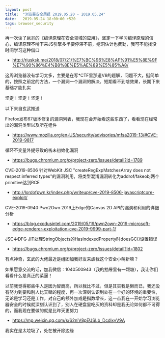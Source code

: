 ```yaml
---
layout: post
title:  "浏览器安全周报 2019.05.20 - 2019.05.24"
date:   2019-05-24 18:00:00 +520
tags: browser_security
---
```


再一次读了泉哥的《编译原理在安全领域的应用》，坚定一下学习编译原理的信心，编译原理不啃下来JS引擎多半要停滞不前，挖洞估计也费劲，我可不能找没时间学习这种借口
- http://riusksk.me/2018/07/21/%E7%BC%96%E8%AF%91%E5%8E%9F%E7%90%86%E4%B8%8E%E5%AE%89%E5%85%A8/

这周浏览器没有学习太多，主要是在写*CTF里那道V8的题解，问题不大，挺简单的，按照之前定的方法，一个漏洞一个漏洞的解决，短期看不到啥效果，长期下来基础才能扎实

坚定！坚定！坚定！

以下来自玄武推送

Firefox发布67版本修复的漏洞列表，我现在会开始看这些东西了，看看现在经常出的漏洞类型以及所在组件
- https://www.mozilla.org/en-US/security/advisories/mfsa2019-13/#CVE-2019-9817

循环不变量外提导致的栈未初始化漏洞
- https://bugs.chromium.org/p/project-zero/issues/detail?id=1789

CVE-2019-8506 针对WebKit JSC "createRegExpMatchesArray does not respect inferred types"的漏洞利用，将类型混淆漏洞转化为addrof/fakeobj两个primitive达到RCE
- http://lordofpwn.kr/index.php/writeup/cve-2019-8506-javascriptcore-exploit/

CVE-2019-0940 Pwn2Own 2019上Edge的Canvas 2D API的漏洞和利用的详细分析
- https://blog.exodusintel.com/2019/05/19/pwn2own-2019-microsoft-edge-renderer-exploitation-cve-2019-9999-part-1/

JSC中DFG JIT处理StringObjects的HasIndexedProperty时doesGC()设置错误 
- https://bugs.chromium.org/p/project-zero/issues/detail?id=1802

有点神奇，玄武的大佬最近是组团加我好友来虐我这个安全小萌新嘛？

如果愿意交流的话，加我微信：1040500943（我的抽屉里有一颗糖），我让你们看看什么是真正的菜逼！

以前我觉得那些牛人是因为智商高，所以我比不过，但是其实我是懒而已，我还没有努力到要和别人比天赋的程度，再一次深刻认识到处在一个好的环境的重要性，无论是学习还是工作，对自己的额外加成是指数增长，这一点我在一开始学习浏览器安全的时候就深刻认识到了，别人在硬盘里吃灰的资料却是我无论如何都不可得的，而我现在要做的就是比昨天更努力

- https://mp.weixin.qq.com/s/62niV8pEUSLb_DcdixyV9A

我实在是太垃圾了，处在被开除边缘